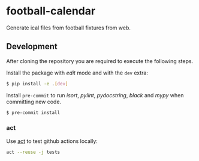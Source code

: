 # football-calendar

Generate ical files from football fixtures from web.

## Development

After cloning the repository you are required to execute the following steps.

Install the package with *edit* mode and with the `dev` extra:
```bash
$ pip install -e .[dev]
```

Install `pre-commit` to run *isort*, *pylint*, *pydocstring*, *black* and *mypy* when committing new code.
```bash
$ pre-commit install
```

### act

Use [act](https://github.com/nektos/act) to test github actions locally:

```bash
act --reuse -j tests
```
